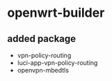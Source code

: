 # openwrt-builder

## added package

- vpn-policy-routing
- luci-app-vpn-policy-routing
- openvpn-mbedtls
